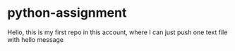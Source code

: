 # python-assignment
Hello, this is my first repo in this account, where I can just push one text file with hello message

